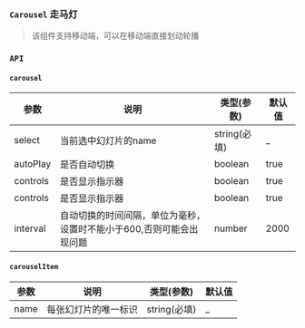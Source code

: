 ### `Carousel` 走马灯

> 该组件支持移动端，可以在移动端直接划动轮播

<ClientOnly>
<template>
  <ShowComponent label="基础">
    <template #component-body>
      <ShowComponentItem position="vertical">
        <smile-carousel :select.sync="select1">
          <smile-carousel-item
            v-for="list in carouseList"
            :name="list.name"
            :key="list.id"
          >
            <div class="demo-item">{{list.name}}</div>
          </smile-carousel-item>
        </smile-carousel>
      </ShowComponentItem>
    </template>
    <template #component-code>
    
  ```vue
  <template>
      <smile-carousel :select.sync="select1">
        <smile-carousel-item
          v-for="list in carouseList"
          :name="list.name"
          :key="list.id"
        >
          <div class="demo-item">{{list.name}}</div>
        </smile-carousel-item>
      </smile-carousel>
    </template>
  <script>
  
    export default {
      name: 'App',
      data () {
        return {
          carouseList: [
            { id: 1, name: '1' },
            { id: 2, name: '2' },
            { id: 3, name: '3' },
            { id: 4, name: '4' }
          ],
          select1: '1',
        };
      },
      mounted () {
      },
      methods: {}
    };
  </script>
  <style lang="scss" scoped>
    .app {
      .component-wrapper {
        display: flex;
        align-items: center;
        justify-content: center;
        margin: 20px;
      }
      .demo-item {
        height: 400px;
        background-color: #343a40;
        display: flex;
        align-items: center;
        justify-content: center;
        font-size: 100px;
        color: #fff;
      }
    }
  </style>
  ```
   </template>
  </ShowComponent>
  <ShowComponent label="自动播放">
    <template #component-body>
      <ShowComponentItem position="vertical">
        <smile-carousel :select.sync="select2" autoPlay>
          <smile-carousel-item
            v-for="list in carouseList"
            :name="list.name"
            :key="list.id"
          >
            <div class="demo-item">{{list.name}}</div>
          </smile-carousel-item>
        </smile-carousel>
      </ShowComponentItem>
    </template>
    <template #component-code>
    
  ```vue
  <template>
    <smile-carousel :select.sync="select2" autoPlay>
      <smile-carousel-item
        v-for="list in carouseList"
        :name="list.name"
        :key="list.id"
      >
        <div class="demo-item">{{list.name}}</div>
      </smile-carousel-item>
    </smile-carousel>
  </template>
  <script>
  
    export default {
      name: 'App',
      data () {
        return {
          carouseList: [
            { id: 1, name: '1' },
            { id: 2, name: '2' },
            { id: 3, name: '3' },
            { id: 4, name: '4' }
          ],
          select2: '1'
        };
      },
      mounted () {
      },
      methods: {}
    };
  </script>
  <style lang="scss" scoped>
    .app {
      .component-wrapper {
        display: flex;
        align-items: center;
        justify-content: center;
        margin: 20px;
      }
      .demo-item {
        height: 400px;
        background-color: #343a40;
        display: flex;
        align-items: center;
        justify-content: center;
        font-size: 100px;
        color: #fff;
      }
    }
  </style>
  ```
   </template>
  </ShowComponent>
  <ShowComponent label="隐藏底部工具条">
    <template #component-body>
      <ShowComponentItem position="vertical" :controls="false">
        <smile-carousel 
          :select.sync="select3"
          :controls="false"
          autoPlay
        >
          <smile-carousel-item
            v-for="list in carouseList"
            :name="list.name"
            :key="list.id"
          >
            <div class="demo-item">{{list.name}}</div>
          </smile-carousel-item>
        </smile-carousel>
      </ShowComponentItem>
    </template>
    <template #component-code>
    
  ```vue
  <template>
    <smile-carousel 
      :select.sync="select3"
      :controls="false"
      autoPlay
    >
      <smile-carousel-item
        v-for="list in carouseList"
        :name="list.name"
        :key="list.id"
      >
        <div class="demo-item">{{list.name}}</div>
      </smile-carousel-item>
    </smile-carousel>
  </template>
  <script>
  
    export default {
      name: 'App',
      data () {
        return {
          carouseList: [
            { id: 1, name: '1' },
            { id: 2, name: '2' },
            { id: 3, name: '3' },
            { id: 4, name: '4' }
          ],
          select3: '1'
        };
      },
      mounted () {
      },
      methods: {}
    };
  </script>
  <style lang="scss" scoped>
    .app {
      .component-wrapper {
        display: flex;
        align-items: center;
        justify-content: center;
        margin: 20px;
      }
      .demo-item {
        height: 400px;
        background-color: #343a40;
        display: flex;
        align-items: center;
        justify-content: center;
        font-size: 100px;
        color: #fff;
      }
    }
  </style>
  ```
   </template>
  </ShowComponent>
</template>
</ClientOnly>

<script>
export default {
  name: 'App',
  data () {
    return {
      carouseList: [
        { id: 1, name: '1' },
        { id: 2, name: '2' },
        { id: 3, name: '3' },
        { id: 4, name: '4' }
      ],
      select1: '1',
      select2: '1',
      select3: '1',
    };
  },
  mounted () {
  },
  methods: {
  }
};
</script>
<style lang="scss">
  .demo-item {
    height: 400px;
    background-color: #343a40;
    display: flex;
    align-items: center;
    justify-content: center;
    font-size: 100px;
    color: #fff;
  }
</style>
### `API`

#### `carousel`

|    参数      | 说明 | 类型(参数) | 默认值 |
| ----------   | ---  | ---- | ------ | 
| select       | 当前选中幻灯片的name | string(必填) | _ |
| autoPlay       | 是否自动切换 | boolean | true |
| controls    | 是否显示指示器 | boolean | true |
| controls    | 是否显示指示器 | boolean | true |
| interval    | 自动切换的时间间隔，单位为毫秒，设置时不能小于600,否则可能会出现问题 | number | 2000 |

#### `carouselItem`

|    参数      | 说明 | 类型(参数) | 默认值 |
| ----------   | ---  | ---- | ------ | 
| name      | 每张幻灯片的唯一标识 | string(必填) | _ |

